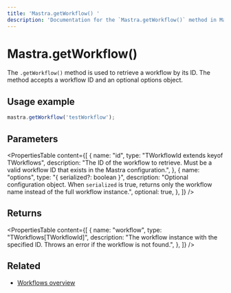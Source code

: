 ```yaml
---
title: 'Mastra.getWorkflow() '
description: 'Documentation for the `Mastra.getWorkflow()` method in Mastra, which retrieves a workflow by ID.'
---
```


# Mastra.getWorkflow()

The `.getWorkflow()` method is used to retrieve a workflow by its ID. The method accepts a workflow ID and an optional options object.

## Usage example

```typescript copy
mastra.getWorkflow('testWorkflow');
```

## Parameters

<PropertiesTable
content={[
{
name: "id",
type: "TWorkflowId extends keyof TWorkflows",
description: "The ID of the workflow to retrieve. Must be a valid workflow ID that exists in the Mastra configuration.",
},
{
name: "options",
type: "{ serialized?: boolean }",
description: "Optional configuration object. When `serialized` is true, returns only the workflow name instead of the full workflow instance.",
optional: true,
},
]}
/>

## Returns

<PropertiesTable
content={[
{
name: "workflow",
type: "TWorkflows[TWorkflowId]",
description: "The workflow instance with the specified ID. Throws an error if the workflow is not found.",
},
]}
/>

## Related

- [Workflows overview](/docs/workflows/overview)
